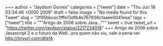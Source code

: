 
+++
author = "Jaydson Gomes"
categories = ["tweet"]
date = "Thu Jun 18 03:34:46 +0000 2009"
draft = false
image = "No media found for this Tweet"
slug = "0f95bbcec1fffe13dfb4e767938cfaaee0041eea"
tags = ["tweet"]
title = """Artigo de 2006 sobre Java..."""
tweet = true
tweet_url = "https://twitter.com/jaydson/status/2217234018"
+++
Artigo de 2006 sobre Javascript 2 e o futuro da Web...pra quem não viu, vale a pena ver http://tinyurl.com/dllsf4
